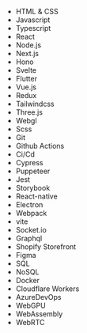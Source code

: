 - HTML & CSS
- Javascript
- Typescript
- React
- Node.js
- Next.js
- Hono
- Svelte
- Flutter
- Vue.js
- Redux
- Tailwindcss
- Three.js
- Webgl
- Scss
- Git
- Github Actions
- Ci/Cd
- Cypress
- Puppeteer
- Jest
- Storybook
- React-native
- Electron
- Webpack
- vite
- Socket.io
- Graphql
- Shopify Storefront
- Figma
- SQL
- NoSQL
- Docker
- Cloudflare Workers
- AzureDevOps
- WebGPU
- WebAssembly
- WebRTC
